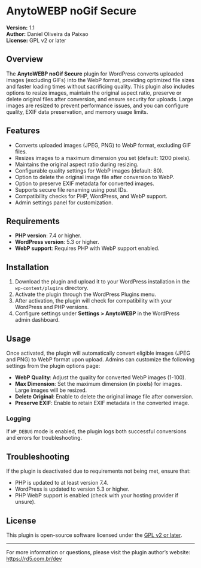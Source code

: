 # AnytoWEBP noGif Secure

**Version:** 1.1  
**Author:** Daniel Oliveira da Paixao  
**License:** GPL v2 or later

## Overview

The **AnytoWEBP noGif Secure** plugin for WordPress converts uploaded images (excluding GIFs) into the WebP format, providing optimized file sizes and faster loading times without sacrificing quality. This plugin also includes options to resize images, maintain the original aspect ratio, preserve or delete original files after conversion, and ensure security for uploads. Large images are resized to prevent performance issues, and you can configure quality, EXIF data preservation, and memory usage limits.

## Features

- Converts uploaded images (JPEG, PNG) to WebP format, excluding GIF files.
- Resizes images to a maximum dimension you set (default: 1200 pixels).
- Maintains the original aspect ratio during resizing.
- Configurable quality settings for WebP images (default: 80).
- Option to delete the original image file after conversion to WebP.
- Option to preserve EXIF metadata for converted images.
- Supports secure file renaming using post IDs.
- Compatibility checks for PHP, WordPress, and WebP support.
- Admin settings panel for customization.

## Requirements

- **PHP version**: 7.4 or higher.
- **WordPress version**: 5.3 or higher.
- **WebP support**: Requires PHP with WebP support enabled.

## Installation

1. Download the plugin and upload it to your WordPress installation in the `wp-content/plugins` directory.
2. Activate the plugin through the WordPress Plugins menu.
3. After activation, the plugin will check for compatibility with your WordPress and PHP versions.
4. Configure settings under **Settings > AnytoWEBP** in the WordPress admin dashboard.

## Usage

Once activated, the plugin will automatically convert eligible images (JPEG and PNG) to WebP format upon upload. Admins can customize the following settings from the plugin options page:

- **WebP Quality**: Adjust the quality for converted WebP images (1-100).
- **Max Dimension**: Set the maximum dimension (in pixels) for images. Large images will be resized.
- **Delete Original**: Enable to delete the original image file after conversion.
- **Preserve EXIF**: Enable to retain EXIF metadata in the converted image.

### Logging

If `WP_DEBUG` mode is enabled, the plugin logs both successful conversions and errors for troubleshooting.

## Troubleshooting

If the plugin is deactivated due to requirements not being met, ensure that:
- PHP is updated to at least version 7.4.
- WordPress is updated to version 5.3 or higher.
- PHP WebP support is enabled (check with your hosting provider if unsure).

## License

This plugin is open-source software licensed under the [GPL v2 or later](https://www.gnu.org/licenses/gpl-2.0.html).

---

For more information or questions, please visit the plugin author’s website: https://rd5.com.br/dev
